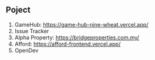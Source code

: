 ## Poject
1. GameHub: https://game-hub-nine-wheat.vercel.app/
2. Issue Tracker
3. Alpha Property: https://bridgeproperties.com.my/
4. Afford: https://afford-frontend.vercel.app/
5. OpenDev
